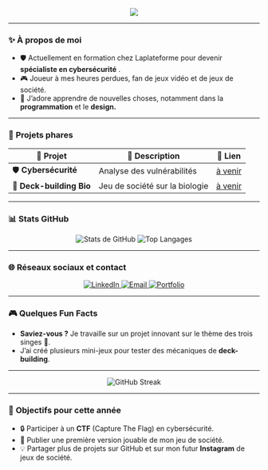 <p align="center">
  <img src="https://readme-typing-svg.herokuapp.com?color=9ACD32&lines=Salut,+je+suis+Guillaume!;Développeur,+Créateur,+Curieux;Passionné+de+Cybersécurité+🔒" />
</p>



---

### ✨ **À propos de moi**
- 🛡️ Actuellement en formation chez Laplateforme  pour devenir **spécialiste en cybersécurité** .  
- 🎮 Joueur à mes heures perdues, fan de jeux vidéo et de jeux de société.   
- 🌱 J’adore apprendre de nouvelles choses, notamment dans la **programmation** et le **design.**  

---

### 🚀 **Projets phares**
| 🎨 **Projet**          | 📝 **Description**             | 🔗 **Lien**                     |
|-------------------------|-------------------------------|----------------------------------|
| 🛡️ **Cybersécurité**    | Analyse des vulnérabilités    | [à venir](#) |
| 🎲 **Deck-building Bio** | Jeu de société sur la biologie | [à venir](#) |

---

### 📊 **Stats GitHub**
<p align="center">
  <img src="https://github-readme-stats.vercel.app/api?username=mon-username&show_icons=true&theme=radical&hide=issues" alt="Stats de GitHub" />
  <img src="https://github-readme-stats.vercel.app/api/top-langs/?username=mon-username&layout=compact&theme=radical" alt="Top Langages" />
</p>

---

### 🌐 **Réseaux sociaux et contact**
<p align="center">
  <a href="https://linkedin.com/in/tonprofil">
    <img src="https://img.shields.io/badge/LinkedIn-0A66C2?style=for-the-badge&logo=linkedin&logoColor=white" alt="LinkedIn">
  </a>
  <a href="mailto:tonemail@example.com">
    <img src="https://img.shields.io/badge/Email-D14836?style=for-the-badge&logo=gmail&logoColor=white" alt="Email">
  </a>
  <a href="https://tonsite.com">
    <img src="https://img.shields.io/badge/Portfolio-222222?style=for-the-badge&logo=web&logoColor=white" alt="Portfolio">
  </a>
</p>

---

### 🎮 **Quelques Fun Facts**
- **Saviez-vous ?** Je travaille sur un projet innovant sur le thème des trois singes 🐒.  
- J’ai créé plusieurs mini-jeux pour tester des mécaniques de **deck-building**.  

---

<p align="center">
  <img src="https://github-readme-streak-stats.herokuapp.com?user=mon-username&theme=radical&hide_border=true&date_format=j%20M%5B%20Y%5D" alt="GitHub Streak" />
</p>

---

### 🎯 **Objectifs pour cette année**
- 🔒 Participer à un **CTF** (Capture The Flag) en cybersécurité.  
- 🎲 Publier une première version jouable de mon jeu de société.  
- 💡 Partager plus de projets sur GitHub et sur mon futur **Instagram** de jeux de société.  
